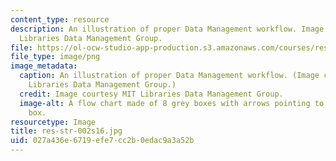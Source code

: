 ```yaml
---
content_type: resource
description: An illustration of proper Data Management workflow. Image courtesy MIT
  Libraries Data Management Group.
file: https://ol-ocw-studio-app-production.s3.amazonaws.com/courses/res-str-002-data-management-spring-2016/027a436e6719efe7cc2b0edac9a3a52b_res-str-002s16.jpg
file_type: image/png
image_metadata:
  caption: An illustration of proper Data Management workflow. (Image courtesy MIT
    Libraries Data Management Group.)
  credit: Image courtesy MIT Libraries Data Management Group.
  image-alt: A flow chart made of 8 grey boxes with arrows pointing to and from each
    box.
resourcetype: Image
title: res-str-002s16.jpg
uid: 027a436e-6719-efe7-cc2b-0edac9a3a52b
---
```


